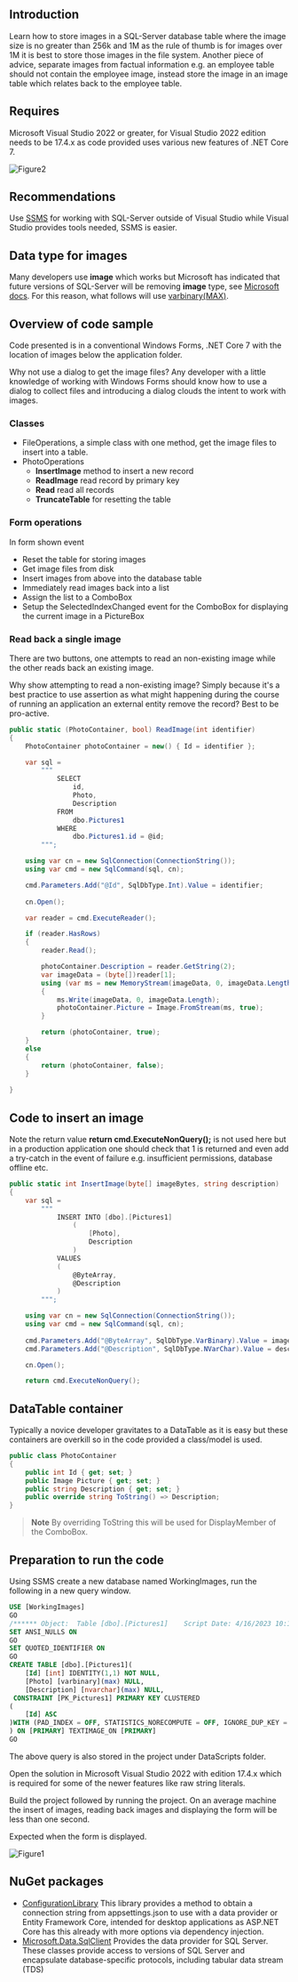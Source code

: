 ## Introduction

Learn how to store images in a SQL-Server database table where the image size is no greater than 256k and 1M as the rule of thumb is for images over 1M it is best to store those images in the file system. Another piece of advice, separate images from factual information e.g. an employee table should not contain the employee image, instead store the image in an image table which relates back to the employee table.

## Requires

Microsoft Visual Studio 2022 or greater, for Visual Studio 2022 edition needs to be 17.4.x as code provided uses various new features of .NET Core 7.

![Figure2](assets/Figure2.png)


## Recommendations

Use [SSMS](https://learn.microsoft.com/en-us/sql/ssms/download-sql-server-management-studio-ssms?view=sql-server-ver16) for working with SQL-Server outside of Visual Studio while Visual Studio provides tools needed, SSMS is easier.

## Data type for images

Many developers use **image** which works but Microsoft has indicated that future versions of SQL-Server will be removing **image** type, see [Microsoft docs](https://learn.microsoft.com/en-us/sql/t-sql/data-types/ntext-text-and-image-transact-sql?redirectedfrom=MSDN&view=sql-server-ver16). For this reason, what follows will use [varbinary(MAX)](https://learn.microsoft.com/en-us/sql/t-sql/data-types/binary-and-varbinary-transact-sql?view=sql-server-ver16).

## Overview of code sample

Code presented is in a conventional Windows Forms, .NET Core 7 with the location of images below the application folder. 

Why not use a dialog to get the image files? Any developer with a little knowledge of working with Windows Forms should know how to use a dialog to collect files and introducing a dialog clouds the intent to work with images.

### Classes

- FileOperations, a simple class with one method, get the image files to insert into a table.
- PhotoOperations
    - **InsertImage** method to insert a new record
    - **ReadImage** read record by primary key
    - **Read** read all records
    - **TruncateTable** for resetting the table

### Form operations

In form shown event
- Reset the table for storing images
- Get image files from disk
- Insert images from above into the database table
- Immediately read images back into a list
- Assign the list to a ComboBox
- Setup the SelectedIndexChanged event for the ComboBox for displaying the current image in a PictureBox

### Read back a single image

There are two buttons, one attempts to read an non-existing image while the other reads back an existing image.

Why show attempting to read a non-existing image? Simply because it's a best practice to use assertion as what might happening during the course of running an application an external entity remove the record? Best to be pro-active.

```csharp
public static (PhotoContainer, bool) ReadImage(int identifier)
{
    PhotoContainer photoContainer = new() { Id = identifier };

    var sql = 
        """
            SELECT 
                id, 
                Photo,
                Description
            FROM 
                dbo.Pictures1 
            WHERE 
                dbo.Pictures1.id = @id;
        """;

    using var cn = new SqlConnection(ConnectionString());
    using var cmd = new SqlCommand(sql, cn);

    cmd.Parameters.Add("@Id", SqlDbType.Int).Value = identifier;
    
    cn.Open();

    var reader = cmd.ExecuteReader();

    if (reader.HasRows)
    {
        reader.Read();

        photoContainer.Description = reader.GetString(2);
        var imageData = (byte[])reader[1];
        using (var ms = new MemoryStream(imageData, 0, imageData.Length))
        {
            ms.Write(imageData, 0, imageData.Length);
            photoContainer.Picture = Image.FromStream(ms, true);
        }

        return (photoContainer, true);
    }
    else
    {
        return (photoContainer, false);
    }
    
}
```

## Code to insert an image

Note the return value **return cmd.ExecuteNonQuery();** is not used here but in a production application one should check that 1 is returned and even add a try-catch in the event of failure e.g. insufficient permissions, database offline etc. 

```csharp
public static int InsertImage(byte[] imageBytes, string description)
{
    var sql = 
        """
            INSERT INTO [dbo].[Pictures1] 
                (
                    [Photo], 
                    Description
                ) 
            VALUES 
            (
                @ByteArray, 
                @Description
            )
        """;

    using var cn = new SqlConnection(ConnectionString());
    using var cmd = new SqlCommand(sql, cn);
    
    cmd.Parameters.Add("@ByteArray", SqlDbType.VarBinary).Value = imageBytes;
    cmd.Parameters.Add("@Description", SqlDbType.NVarChar).Value = description;

    cn.Open();

    return cmd.ExecuteNonQuery();
```


## DataTable container

Typically a novice developer gravitates to a DataTable as it is easy but these containers are overkill so in the code provided a class/model is used.

```csharp
public class PhotoContainer
{
    public int Id { get; set; }
    public Image Picture { get; set; }
    public string Description { get; set; }
    public override string ToString() => Description;
}
```
> **Note**
> By overriding ToString this will be used for DisplayMember of the ComboBox.

## Preparation to run the code

Using SSMS create a new database named WorkingImages, run the following in a new query window.

```sql
USE [WorkingImages]
GO
/****** Object:  Table [dbo].[Pictures1]    Script Date: 4/16/2023 10:13:48 AM ******/
SET ANSI_NULLS ON
GO
SET QUOTED_IDENTIFIER ON
GO
CREATE TABLE [dbo].[Pictures1](
	[Id] [int] IDENTITY(1,1) NOT NULL,
	[Photo] [varbinary](max) NULL,
	[Description] [nvarchar](max) NULL,
 CONSTRAINT [PK_Pictures1] PRIMARY KEY CLUSTERED 
(
	[Id] ASC
)WITH (PAD_INDEX = OFF, STATISTICS_NORECOMPUTE = OFF, IGNORE_DUP_KEY = OFF, ALLOW_ROW_LOCKS = ON, ALLOW_PAGE_LOCKS = ON, OPTIMIZE_FOR_SEQUENTIAL_KEY = OFF) ON [PRIMARY]
) ON [PRIMARY] TEXTIMAGE_ON [PRIMARY]
GO
```

The above query is also stored in the project under DataScripts folder.

Open the solution in Microsoft Visual Studio 2022 with edition 17.4.x which is required for some of the newer features like raw string literals.

Build the project followed by running the project. On an average machine the insert of images, reading back images and displaying the form will be less than one second.

Expected when the form is displayed.

![Figure1](assets/Figure1.png)
## NuGet packages

- [ConfigurationLibrary](https://www.nuget.org/packages/ConfigurationLibrary/1.0.1?_src=template) This library provides a method to obtain a connection string from appsettings.json to use with a data provider or Entity Framework Core, intended for desktop applications as ASP.NET Core has this already with more options via dependency injection.
- [Microsoft.Data.SqlClient](https://www.nuget.org/packages/Microsoft.Data.SqlClient/5.1.1?_src=template) Provides the data provider for SQL Server. These classes provide access to versions of SQL Server and encapsulate database-specific protocols, including tabular data stream (TDS)





 


